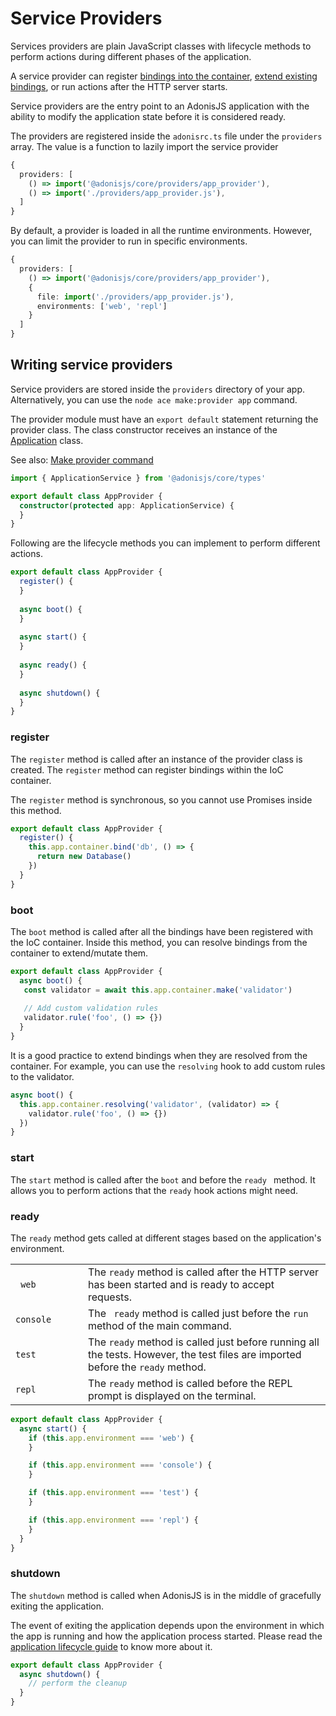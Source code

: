 # Service Providers

Services providers are plain JavaScript classes with lifecycle methods to perform actions during different phases of the application.

A service provider can register [bindings into the container](./ioc_container.md#container-bindings), [extend existing bindings](./ioc_container.md#container-events), or run actions after the HTTP server starts.

Service providers are the entry point to an AdonisJS application with the ability to modify the application state before it is considered ready.

The providers are registered inside the `adonisrc.ts` file under the `providers` array. The value is a function to lazily import the service provider

```ts
{
  providers: [
    () => import('@adonisjs/core/providers/app_provider'),
    () => import('./providers/app_provider.js'),
  ]
}
```

By default, a provider is loaded in all the runtime environments. However, you can limit the provider to run in specific environments.

```ts
{
  providers: [
    () => import('@adonisjs/core/providers/app_provider'),
    {
      file: import('./providers/app_provider.js'),
      environments: ['web', 'repl']
    }
  ]
}
```

## Writing service providers

Service providers are stored inside the `providers` directory of your app. Alternatively, you can use the `node ace make:provider app` command.

The provider module must have an `export default` statement returning the provider class. The class constructor receives an instance of the [Application](./application.md) class.

See also: [Make provider command](../reference/commands.md#makeprovider)

```ts
import { ApplicationService } from '@adonisjs/core/types'

export default class AppProvider {
  constructor(protected app: ApplicationService) {
  }
}
```

Following are the lifecycle methods you can implement to perform different actions.

```ts
export default class AppProvider {
  register() {
  }
  
  async boot() {
  }
  
  async start() {
  }
  
  async ready() {
  }
  
  async shutdown() {
  }
}
```

### register

The `register` method is called after an instance of the provider class is created. The `register` method can register bindings within the IoC container. 

The `register` method is synchronous, so you cannot use Promises inside this method.

```ts
export default class AppProvider {
  register() {
    this.app.container.bind('db', () => {
      return new Database()
    })
  }
}
```

### boot

The `boot` method is called after all the bindings have been registered with the IoC container. Inside this method, you can resolve bindings from the container to extend/mutate them.

```ts
export default class AppProvider {
  async boot() {
   const validator = await this.app.container.make('validator')
    
   // Add custom validation rules
   validator.rule('foo', () => {})
  }
}
```

It is a good practice to extend bindings when they are resolved from the container. For example, you can use the `resolving` hook to add custom rules to the validator.

```ts
async boot() {
  this.app.container.resolving('validator', (validator) => {
    validator.rule('foo', () => {})
  })
}
```

### start

The `start` method is called after the `boot` and before the `ready ` method. It allows you to perform actions that the `ready` hook actions might need.

### ready

The `ready` method gets called at different stages based on the application's environment.

<table>
    <tr>
        <td width="100"><code> web </code></td>
        <td>The <code>ready</code> method is called after the HTTP server has been started and is ready to accept requests.</td>
    </tr>
    <tr>
        <td width="100"><code>console</code></td>
        <td>The <code> ready</code> method is called just before the <code>run</code> method of the main command.</td>
    </tr>
    <tr>
        <td width="100"><code>test</code></td>
        <td>The <code>ready</code> method is called just before running all the tests. However, the test files are imported before the <code>ready</code> method.</td>
    </tr>
    <tr>
        <td width="100"><code>repl</code></td>
        <td>The <code>ready</code> method is called before the REPL prompt is displayed on the terminal.</td>
    </tr>
</table>

```ts
export default class AppProvider {
  async start() {
    if (this.app.environment === 'web') {
    }

    if (this.app.environment === 'console') {
    }

    if (this.app.environment === 'test') {
    }

    if (this.app.environment === 'repl') {
    }
  }
}
```

### shutdown

The `shutdown` method is called when AdonisJS is in the middle of gracefully exiting the application.

The event of exiting the application depends upon the environment in which the app is running and how the application process started. Please read the [application lifecycle guide](./application_lifecycle.md) to know more about it.

```ts
export default class AppProvider {
  async shutdown() {
    // perform the cleanup
  }
}
```
